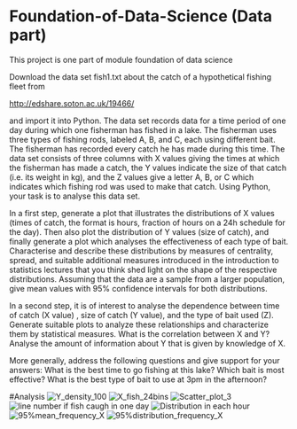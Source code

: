 # Foundation-of-Data-Science (Data part)
This project is one part of module foundation of data science 

Download the data set fish1.txt about the catch of a hypothetical fishing fleet from

http://edshare.soton.ac.uk/19466/

and import it into Python. The data set records data for a time period of one day during which one fisherman has fished in a lake. The fisherman uses three types of fishing rods, labeled A, B, and C, each using different bait. The fisherman has recorded every catch he has made during this time. The data set consists of three columns with X values giving the times at which the fisherman has made a catch, the Y values indicate the size of that catch (i.e. its weight in kg), and the Z values give a letter A, B, or C which indicates which fishing rod was used to make that catch. Using Python, your task is to analyse this data set.

In a first step, generate a plot that illustrates the distributions of X values (times of catch, the format is hours, fraction of hours on a 24h schedule for the day). Then also plot the distribution of Y values (size of catch), and finally generate a plot which analyses the effectiveness of each type of bait. Characterise and describe these distributions by measures of centrality, spread, and suitable additional measures introduced in the introduction to statistics lectures that you think shed light on the shape of the respective distributions. Assuming that the data are a sample from a larger population, give mean values with 95% confidence intervals for both distributions.

In a second step, it is of interest to analyse the dependence between time of catch (X value) , size of catch (Y value), and the type of bait used (Z). Generate suitable plots to analyze these relationships and characterize them by statistical measures. What is the correlation between X and Y? Analyse the amount of information about Y that is given by knowledge of X.

More generally, address the following questions and give support for your answers:
What is the best time to go fishing at this lake?
Which bait is most effective?
What is the best type of bait to use at 3pm in the afternoon?

#Analysis
![Y_density_100](https://github.com/Warayut-Muknumporn/Foundation-of-Data-Science-Data-Part/assets/116235617/ceebc244-2582-4c9f-869d-fc2acc7e00a8)
![X_fish_24bins](https://github.com/Warayut-Muknumporn/Foundation-of-Data-Science-Data-Part/assets/116235617/64599ab5-6189-4af5-970a-48c12e84f42b)
![Scatter_plot_3](https://github.com/Warayut-Muknumporn/Foundation-of-Data-Science-Data-Part/assets/116235617/29b42d66-ed1c-4158-bdd7-976243cd1190)
![line number if fish caugh in one day](https://github.com/Warayut-Muknumporn/Foundation-of-Data-Science-Data-Part/assets/116235617/f7d8ecb9-ebb9-459e-b274-534d9cb3676c)
![Distribution in each hour](https://github.com/Warayut-Muknumporn/Foundation-of-Data-Science-Data-Part/assets/116235617/c3bce1f9-0627-4c36-adf6-e454e0d7b236)
![95%mean_frequency_X](https://github.com/Warayut-Muknumporn/Foundation-of-Data-Science-Data-Part/assets/116235617/12d35965-ff60-4eb5-b563-624ba090b033)
![95%distribution_frequency_X](https://github.com/Warayut-Muknumporn/Foundation-of-Data-Science-Data-Part/assets/116235617/6abf363c-a590-41c4-a70c-42f5a79390e2)

